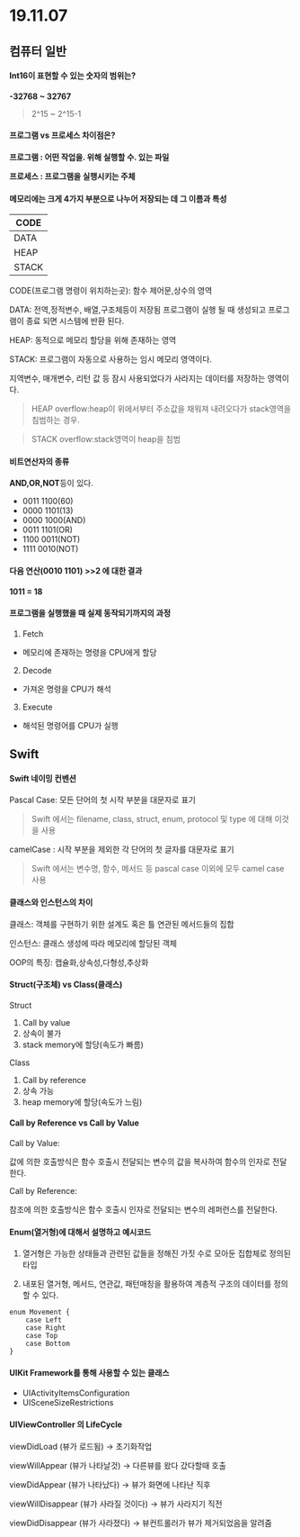 # 19.11.07

## 컴퓨터 일반

#### Int16이 표현할 수 있는 숫자의 범위는?

**-32768 ~ 32767**

> 2^15 ~ 2^15-1

#### 프로그램 vs 프로세스 차이점은? 

**프로그램 : 어떤 작업을. 위해 실행할 수. 있는 파일**

**프로세스 : 프로그램을 실행시키는 주체**

#### 메모리에는 크게 4가지 부분으로 나누어 저장되는 데 그 이름과 특성


|CODE|
|----|
|DATA|
|HEAP|
|STACK|

CODE(프로그램 명령이 위치하는곳): 함수 제어문,상수의 영역

DATA: 전역,정적변수, 배열,구조체등이 저장됨
프로그램이 실행 될 때 생성되고 프로그램이 종료 되면 시스템에 반환 된다.

HEAP: 동적으로 메모리 할당을 위해 존재하는 영역

STACK: 프로그램이 자동으로 사용하는 임시 메모리 영역이다.

지역변수, 매개변수, 리턴 값 등 잠시 사용되었다가 사라지는 데이터를 저장하는 영역이다.

>HEAP overflow:heap이 위에서부터 주소값을 채워져 내려오다가 stack영역을 침범하는 경우.

>STACK overflow:stack영역이 heap을 침범

#### 비트연산자의 종류

**AND,OR,NOT**등이 있다.

* 0011 1100(60)
* 0000 1101(13)
* 0000 1000(AND)
* 0011 1101(OR)
* 1100 0011(NOT)
* 1111 0010(NOT)

#### 다음 연산(0010 1101) >>2 에 대한 결과

**1011 = 18**

#### 프로그램을 실행했을 때 실제 동작되기까지의 과정

1. Fetch
 - 메모리에 존재하는 명령을 CPU에게 할당
2. Decode
 - 가져온 명령을 CPU가 해석
3. Execute
 - 해석된 명령어를 CPU가 실행

## Swift

#### Swift 네이밍 컨벤션
Pascal Case: 모든 단어의 첫 시작 부분을 대문자로 표기
> Swift 에서는 ﬁlename, class, struct, enum, protocol 및 type 에 대해 이것을 사용

camelCase : 시작 부분을 제외한 각 단어의 첫 글자를 대문자로 표기
>Swift 에서는 변수명, 함수, 메서드 등 pascal case 이외에 모두 camel case 사용


#### 클래스와 인스턴스의 차이

클래스: 객체를 구현하기 위한 설계도 혹은 틀
연관된 메서드들의 집합

인스턴스: 클래스 생성에 따라 메모리에 할당된 객체

OOP의 특징: 캡슐화,상속성,다형성,추상화


#### Struct(구조체) vs Class(클래스)

Struct

1. Call by value
2. 상속이 불가
3. stack memory에 할당(속도가 빠름)

Class

1. Call by reference
2. 상속 가능
3. heap memory에 할당(속도가 느림)


#### Call by Reference vs Call by Value

Call by Value:

값에 의한 호출방식은 함수 호출시 전달되는 변수의 값을 복사하여 함수의 인자로 전달한다.


Call by Reference:

참조에 의한 호출방식은 함수 호출시 인자로 전달되는 변수의 레퍼런스를 전달한다.

#### Enum(열거형)에 대해서 설명하고 예시코드

1. 열거형은 가능한 상태들과 관련된 값들을 정해진 가짓 수로 모아둔 집합체로 정의된 타입

2. 내포된 열거형, 메서드, 연관값, 패턴매칭을 활용하여 계층적 구조의 데이터를 정의할 수 있다.

```
enum Movement {
    case Left
    case Right
    case Top
    case Bottom
}
```

#### UIKit Framework를 통해 사용할 수 있는 클래스

- UIActivityItemsConfiguration
- UISceneSizeRestrictions


#### UIViewController 의 LifeCycle

viewDidLoad (뷰가 로드됨) -> 초기화작업

viewWillAppear (뷰가 나타날것) -> 다른뷰를 왔다 갔다할때 호출

viewDidAppear (뷰가 나타났다) -> 뷰가 화면에 나타난 직후

viewWillDisappear (뷰가 사라질 것이다) -> 뷰가 사라지기 직전

viewDidDisappear (뷰가 사라졌다) -> 뷰컨트롤러가 뷰가 제거되었음을 알려줌